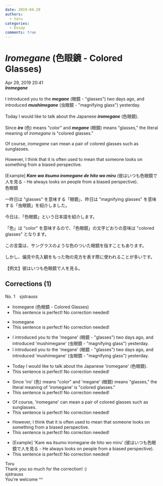 ```yaml
---
date: 2019-04-29
authors:
  - toru
categories:
  - Essay
comments: true
---
```


# <strong><em>Iromegane</strong></em> (色眼鏡 - Colored Glasses)
<div class="date">Apr 29, 2019 20:41</div>
<div id="post"><div id="body_show_ori">
<strong><em>Iromegane</strong></em><br/><br/>I introduced you to the <strong><em>megane</em></strong> (眼鏡 - "glasses") two days ago, and introduced <strong><em>mushimegane</em></strong> (虫眼鏡 - "magnifying glass") yesterday.<br/><br/>Today I would like to talk about the Japanese <strong><em>iromegane</em></strong> (色眼鏡).<br/><br/>Since <strong><em>iro</em></strong> (色) means "color" and <strong><em>megane</em></strong> (眼鏡) means "glasses," the literal meaning of <em>iromegane</em> is "colored glasses."<br/><br/>Of course, <em>iromegane</em> can mean a pair of colored glasses such as sunglasses.<br/><br/>However, I think that it is often used to mean that someone looks on something from a biased perspective.<br/><br/>[Example] <strong><em>Kare wa itsumo iromegane de hito wo miru</em></strong> (彼はいつも色眼鏡で人を見る - He always looks on people from a biased perspective).
</div></div>

<!-- more -->

<div id="post_ja"><div id="body_show_mo">
色眼鏡<br/><br/>一昨日は "glasses" を意味する「眼鏡」、昨日は "magnifying glasses" を意味する「虫眼鏡」を紹介しました。<br/><br/>今日は、「色眼鏡」という日本語を紹介します。<br/><br/>「色」は "color" を意味するので、「色眼鏡」の文字どおりの意味は "colored glasses" となります。<br/><br/>この言葉は、サングラスのような色のついた眼鏡を指すこともあります。<br/><br/>しかし、偏見や先入観をもった物の見方を表す際に使われることが多いです。<br/><br/>【例文】彼はいつも色眼鏡で人を見る。
</div></div>

## Corrections (1)
<div id="block"><div class="first_name"> No. 1　<span class="just_name">sjstrauss</span></div><div id="block2">
<ul class="correction_field">
<li class="incorrect">Iromegane (色眼鏡 - Colored Glasses)</li>
<li class="corrected perfect">This sentence is perfect! No correction needed!</li>
</ul>
<ul class="correction_field">
<li class="incorrect">Iromegane</li>
<li class="corrected perfect">This sentence is perfect! No correction needed!</li>
</ul>
<ul class="correction_field">
<li class="incorrect">I introduced you to the 'megane' (眼鏡 - "glasses") two days ago, and introduced 'mushimegane' (虫眼鏡 - "magnifying glass") yesterday.</li>
<li class="corrected correct">
I introduced you to <span class="f_gray"><span class="sline">the </span></span>'megane' (眼鏡 - "glasses") two days ago, and introduced 'mushimegane' (虫眼鏡 - "magnifying glass") yesterday.
</li>
</ul>
<ul class="correction_field">
<li class="incorrect">Today I would like to talk about the Japanese 'iromegane' (色眼鏡).</li>
<li class="corrected perfect">This sentence is perfect! No correction needed!</li>
</ul>
<ul class="correction_field">
<li class="incorrect">Since 'iro' (色) means "color" and 'megane' (眼鏡) means "glasses," the literal meaning of 'iromegane' is "colored glasses."</li>
<li class="corrected perfect">This sentence is perfect! No correction needed!</li>
</ul>
<ul class="correction_field">
<li class="incorrect">Of course, 'iromegane' can mean a pair of colored glasses such as sunglasses.</li>
<li class="corrected perfect">This sentence is perfect! No correction needed!</li>
</ul>
<ul class="correction_field">
<li class="incorrect">However, I think that it is often used to mean that someone looks on something from a biased perspective.</li>
<li class="corrected perfect">This sentence is perfect! No correction needed!</li>
</ul>
<ul class="correction_field">
<li class="incorrect">[Example] 'Kare wa itsumo iromegane de hito wo miru' (彼はいつも色眼鏡で人を見る - He always looks on people from a biased perspective).</li>
<li class="corrected perfect">This sentence is perfect! No correction needed!</li>
</ul>
</div><div class="name"><span class="just_name">Toru</span><br>
Thank you so much for the correction! :)
</div>
<div class="name"><span class="just_name">sjstrauss</span><br>
You're welcome ^^
</div>
</div>
